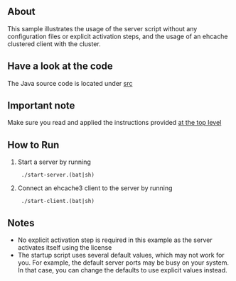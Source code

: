 About
-----
This sample illustrates the usage of the server script without any configuration files or explicit activation steps,
and the usage of an ehcache clustered client with the cluster.

Have a look at the code
-----------------------
The Java source code is located under [src](src/)

Important note
--------------
Make sure you read and applied the instructions provided [at the top level](../../../)

How to Run
----------

1. Start a server by running 
        
        ./start-server.(bat|sh)
        
2. Connect an ehcache3 client to the server by running 

        ./start-client.(bat|sh)

Notes
-----

* No explicit activation step is required in this example as the server activates itself using the license
* The startup script uses several default values, which may not work for you. For example, the default server ports may
be busy on your system. In that case, you can change the defaults to use explicit values instead.
